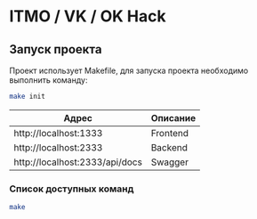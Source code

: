 # ITMO / VK / OK Hack

## Запуск проекта

Проект использует Makefile, для запуска проекта необходимо выполнить команду:

```bash 
make init
```

| Адрес                          | Описание |
|--------------------------------|----------|
| http://localhost:1333          | Frontend |
| http://localhost:2333          | Backend  |
| http://localhost:2333/api/docs | Swagger  |

### Список доступных команд

```bash
make
```
